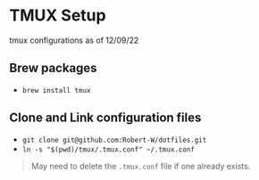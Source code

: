 # TMUX Setup
tmux configurations as of 12/09/22

## Brew packages
- `brew install tmux`

## Clone and Link configuration files
- `git clone git@github.com:Robert-W/dotfiles.git`
- `ln -s "$(pwd)/tmux/.tmux.conf" ~/.tmux.conf`

> May need to delete the `.tmux.conf` file if one already exists.
